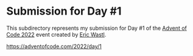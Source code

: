 # Submission for Day #1
This subdirectory represents my submission for Day #1 of the [Advent of Code 2022](https://adventofcode.com/2022/about) event created by [Eric Wastl](https://github.com/topaz).

https://adventofcode.com/2022/day/1